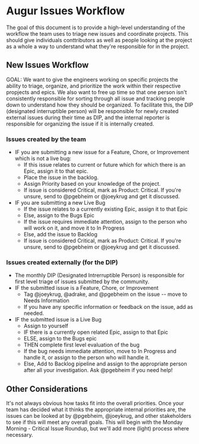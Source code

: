 # Augur Issues Workflow

The goal of this document is to provide a high-level understanding of the workflow the team uses to triage new issues and coordinate projects. This should give individuals conttributors as well as people looking at the project as a whole a way to understand what they're responsible for in the project.

## New Issues Workflow

GOAL: We want to give the engineers working on specific projects the ability to triage, organize, and prioritize the work within their respective propjects and epics. We also want to free up time so that one person isn't consistently responsible for sorting through all issue and tracking people down to understand how they should be organized. To facilitate this, the DIP (designated interruptible person) will be responsible for newly created external issues during their time as DIP, and the internal reporter is responsible for organizing the issue if it is internally created.

### Issues created by the team

- IF you are submitting a new issue for a Feature, Chore, or Improvement which is not a live bug:
  - If this issue relates to current or future which for which there is an Epic, assign it to that epic.
  - Place the issue in the backlog.
  - Assign Priority based on your knowledge of the project.
  - If issue is considered Critical, mark as Product: Critical. If you're unsure, send to @pgebheim or @joeykrug and get it discussed.
- IF you are submitting a new Live Bug
  - If the issue relates to a currently existing Epic, assign it to that Epic
  - Else, assign to the Bugs Epic
  - If the issue requires immediate attention, assign to the person who will work on it, and move it to In Progress
  - Else, add the issue to Backlog
  - If issue is considered Critical, mark as Product: Critical. If you're unsure, send to @pgebheim or @joeykrug and get it discussed.
  
### Issues created externally (for the DIP)

- The monthly DIP (Designated Intrerruptible Person) is responsible for first level triage of issues submitted by the community.
- IF the submitted issue is a Feature, Chore, or Improvement
  - Tag @joeykrug, @adrake, and @pgebheim on the issue -- move to Needs Information
  - If you have any specific information or feedback on the issue, add as needed.
- IF the submitted issue is a Live Bug
  - Assign to yourself
  - IF there is a currently open related Epic, assign to that Epic
  - ELSE, assign to the Bugs epic
  - THEN complete first level evaluation of the bug
  - If the bug needs immediate attention, move to In Progress and handle it, or assign to the person who will handle it.
  - Else, Add to Backlog pipeline and assign to the appropriate person after all your investigation. Ask @pgebheim if you need help!
  
## Other Considerations

It's not always obvious how tasks fit into the overall priorities. Once your team has decided what it thinks the appropriate internal priorities are, the issues can be looked at by @pgebheim, @joeykrug, and other stakeholders to see if this will meet any overall goals. This will begin with the Monday Morning - Critical Issue Roundup, but we'll add more (light) process where necessary.
